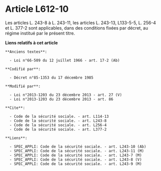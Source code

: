 # Article L612-10

Les articles L. 243-8 à L. 243-11, les articles L. 243-13, L133-5-5, L. 256-4
et L. 377-2 sont applicables, dans des conditions fixées par décret, au régime institué par le présent titre.

**Liens relatifs à cet article**

	**Anciens textes**:

	  - Loi n°66-509 du 12 juillet 1966 - art. 17-2 (Ab)

	**Codifié par**:

	  - Décret n°85-1353 du 17 décembre 1985

	**Modifié par**:

	  - Loi n°2013-1203 du 23 décembre 2013 - art. 27 (V)
	  - Loi n°2013-1203 du 23 décembre 2013 - art. 86

	**Cite**:

	  - Code de la sécurité sociale. - art. L114-13
	  - Code de la sécurité sociale. - art. L243-8
	  - Code de la sécurité sociale. - art. L256-4
	  - Code de la sécurité sociale. - art. L377-2

	**Liens**:

	  - SPEC_APPLI: Code de la sécurité sociale. - art. L243-10 (Ab)
	  - SPEC_APPLI: Code de la sécurité sociale. - art. L243-11 (M)
	  - SPEC_APPLI: Code de la sécurité sociale. - art. L243-7 (M)
	  - SPEC_APPLI: Code de la sécurité sociale. - art. L243-8 (V)
	  - SPEC_APPLI: Code de la sécurité sociale. - art. L243-9 (M)
